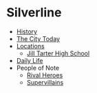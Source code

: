 <!-- TITLE: Silverline -->
<!-- SUBTITLE: A campaign setting for Masks -->

# Silverline
* [History](silverline/history)
* [The City Today](silverline/the-city-today)
* [Locations](silverline/locations)
  * [Jill Tarter High School](silverline/jill-tarter-high-school)
* [Daily Life](silverline/daily-life)
* People of Note
  * [Rival Heroes](silverline/rival-heroes)
  * [Supervillains](silverline/supervillains)